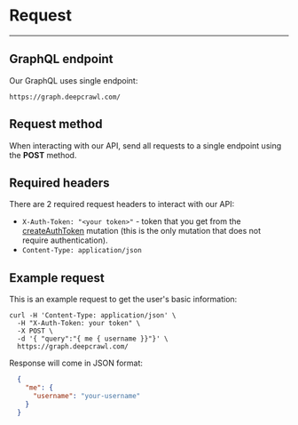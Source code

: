 # Request
---
## GraphQL endpoint

Our GraphQL uses single endpoint:
```
https://graph.deepcrawl.com/
```

## Request method

When interacting with our API, send all requests to a single endpoint using the __POST__ method.

## Required headers

There are 2 required request headers to interact with our API:

  - `X-Auth-Token: "<your token>"` - token that you get from the [createAuthToken](/authentication?id=regular-auth-token) mutation (this is the only mutation that does not require authentication).
  - `Content-Type: application/json`

## Example request

This is an example request to get the user's basic information:

```
curl -H 'Content-Type: application/json' \
  -H "X-Auth-Token: your token" \
  -X POST \
  -d '{ "query":"{ me { username }}"}' \
  https://graph.deepcrawl.com/
```

Response will come in JSON format: 

```json
  {
    "me": {
      "username": "your-username"
    }
  }
```
